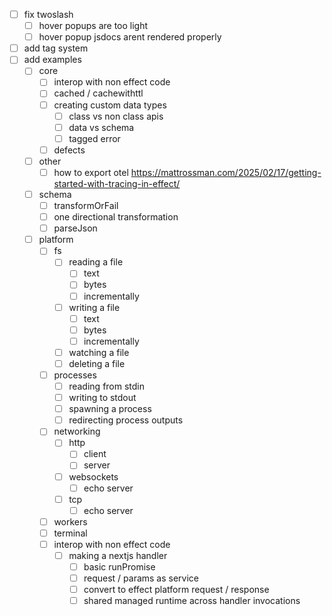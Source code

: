- [ ] fix twoslash
  - [ ] hover popups are too light
  - [ ] hover popup jsdocs arent rendered properly
- [ ] add tag system
- [ ] add examples
  - [ ] core
    - [ ] interop with non effect code
    - [ ] cached / cachewithttl
    - [ ] creating custom data types
      - [ ] class vs non class apis
      - [ ] data vs schema
      - [ ] tagged error
    - [ ] defects
  - [ ] other
    - [ ] how to export otel https://mattrossman.com/2025/02/17/getting-started-with-tracing-in-effect/
  - [ ] schema
    - [ ] transformOrFail
    - [ ] one directional transformation
    - [ ] parseJson
  - [ ] platform
    - [ ] fs
      - [ ] reading a file
        - [ ] text
        - [ ] bytes
        - [ ] incrementally
      - [ ] writing a file
        - [ ] text
        - [ ] bytes
        - [ ] incrementally
      - [ ] watching a file
      - [ ] deleting a file
    - [ ] processes
      - [ ] reading from stdin
      - [ ] writing to stdout
      - [ ] spawning a process
      - [ ] redirecting process outputs
    - [ ] networking
      - [ ] http
        - [ ] client
        - [ ] server
      - [ ] websockets
        - [ ] echo server
      - [ ] tcp
        - [ ] echo server
    - [ ] workers
    - [ ] terminal
    - [ ] interop with non effect code
      - [ ] making a nextjs handler
        - [ ] basic runPromise
        - [ ] request / params as service
        - [ ] convert to effect platform request / response
        - [ ] shared managed runtime across handler invocations
